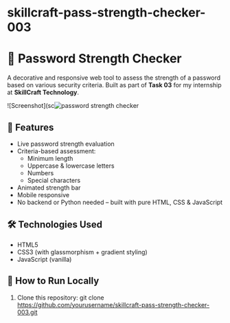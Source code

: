 # skillcraft-pass-strength-checker-003
# 🔐 Password Strength Checker

A decorative and responsive web tool to assess the strength of a password based on various security criteria. Built as part of **Task 03** for my internship at **SkillCraft Technology**.

![Screenshot](sc![password strength checker](https://github.com/user-attachments/assets/86ad6438-877a-4b34-abea-3fb5f6980f2e)

## 📌 Features

- Live password strength evaluation
- Criteria-based assessment:
  - Minimum length
  - Uppercase & lowercase letters
  - Numbers
  - Special characters
- Animated strength bar
- Mobile responsive
- No backend or Python needed – built with pure HTML, CSS & JavaScript

## 🛠️ Technologies Used

- HTML5
- CSS3 (with glassmorphism + gradient styling)
- JavaScript (vanilla)

## 🚀 How to Run Locally

1. Clone this repository:
   git clone https://github.com/yourusername/skillcraft-pass-strength-checker-003.git
